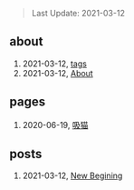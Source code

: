 > Last Update: 2021-03-12

## about
1. 2021-03-12, [tags](about/tags.md)
1. 2021-03-12, [About](about/me.md)
## pages
1. 2020-06-19, [吸猫](pages/吸猫.md)
## posts
1. 2021-03-12, [New Begining](posts/bookmarks.md)